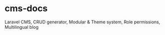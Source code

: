 # cms-docs
 Laravel CMS, CRUD generator, Modular &amp; Theme system, Role permissions, Multilingual blog
